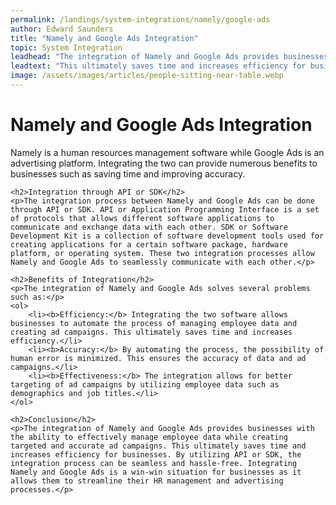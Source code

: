 ```yaml
---
permalink: /landings/system-integrations/namely/google-ads
author: Edward Saunders
title: "Namely and Google Ads Integration"
topic: System Integration
leadhead: "The integration of Namely and Google Ads provides businesses with the ability to effectively manage employee data while creating targeted and accurate ad campaigns"
leadtext: "This ultimately saves time and increases efficiency for businesses. By utilizing API or SDK, the integration process can be seamless and hassle-free. Integrating Namely and Google Ads is a win-win situation for businesses as it allows them to streamline their HR management and advertising processes."
image: /assets/images/articles/people-sitting-near-table.webp
---
```

<div class="arttext">	<h1>Namely and Google Ads Integration</h1>
	<p>Namely is a human resources management software while Google Ads is an advertising platform. Integrating the two can provide numerous benefits to businesses such as saving time and improving accuracy.</p>
	
	<h2>Integration through API or SDK</h2>
	<p>The integration process between Namely and Google Ads can be done through API or SDK. API or Application Programming Interface is a set of protocols that allows different software applications to communicate and exchange data with each other. SDK or Software Development Kit is a collection of software development tools used for creating applications for a certain software package, hardware platform, or operating system. These two integration processes allow Namely and Google Ads to seamlessly communicate with each other.</p>
	
	<h2>Benefits of Integration</h2>
	<p>The integration of Namely and Google Ads solves several problems such as:</p>
	<ol>
		<li><b>Efficiency:</b> Integrating the two software allows businesses to automate the process of managing employee data and creating ad campaigns. This ultimately saves time and increases efficiency.</li>
		<li><b>Accuracy:</b> By automating the process, the possibility of human error is minimized. This ensures the accuracy of data and ad campaigns.</li>
		<li><b>Effectiveness:</b> The integration allows for better targeting of ad campaigns by utilizing employee data such as demographics and job titles.</li>
	</ol>
	
	<h2>Conclusion</h2>
	<p>The integration of Namely and Google Ads provides businesses with the ability to effectively manage employee data while creating targeted and accurate ad campaigns. This ultimately saves time and increases efficiency for businesses. By utilizing API or SDK, the integration process can be seamless and hassle-free. Integrating Namely and Google Ads is a win-win situation for businesses as it allows them to streamline their HR management and advertising processes.</p>
</div>